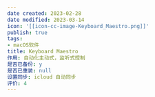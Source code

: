 ```yaml
---
date created: 2023-02-28
date modified: 2023-03-14
icon: '[[icon-cc-image-Keyboard_Maestro.png]]'
publish: true
tags:
- macOS软件
title: Keyboard Maestro
作用: 自动化主动式，监听式控制
是否已备份: y
是否已重装: null
设置同步: icloud 自动同步
评价: 4
---
```

